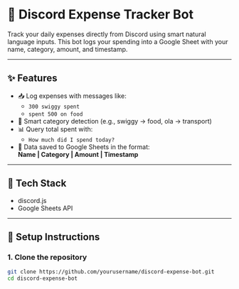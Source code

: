 # 💸 Discord Expense Tracker Bot

Track your daily expenses directly from Discord using smart natural language inputs. This bot logs your spending into a Google Sheet with your name, category, amount, and timestamp.

---

## ✨ Features

- 📥 Log expenses with messages like:
  - `300 swiggy spent`
  - `spent 500 on food`
- 🧠 Smart category detection (e.g., swiggy → food, ola → transport)
- 📊 Query total spent with:
  - `How much did I spend today?`
- 📁 Data saved to Google Sheets in the format:  
  **Name | Category | Amount | Timestamp**

---

## 🚀 Tech Stack

- discord.js
- Google Sheets API

---

## 🔧 Setup Instructions

### 1. Clone the repository
```bash
git clone https://github.com/yourusername/discord-expense-bot.git
cd discord-expense-bot
